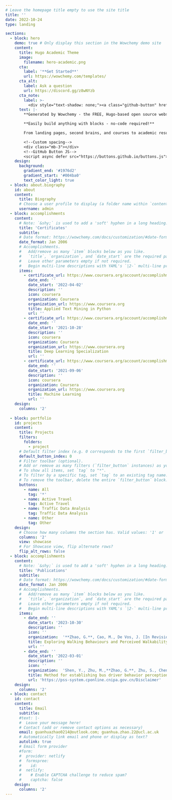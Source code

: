 ```yaml
---
# Leave the homepage title empty to use the site title
title: ''
date: 2022-10-24
type: landing

sections:
  - block: hero
    demo: true # Only display this section in the Wowchemy demo site
    content:
      title: Hugo Academic Theme
      image:
        filename: hero-academic.png
      cta:
        label: '**Get Started**'
        url: https://wowchemy.com/templates/
      cta_alt:
        label: Ask a question
        url: https://discord.gg/z8wNYzb
      cta_note:
        label: >-
          <div style="text-shadow: none;"><a class="github-button" href="https://github.com/wowchemy/wowchemy-hugo-themes" data-icon="octicon-star" data-size="large" data-show-count="true" aria-label="Star">Star Wowchemy Website Builder</a></div><div style="text-shadow: none;"><a class="github-button" href="https://github.com/wowchemy/starter-hugo-academic" data-icon="octicon-star" data-size="large" data-show-count="true" aria-label="Star">Star the Academic template</a></div>
      text: |-
        **Generated by Wowchemy - the FREE, Hugo-based open source website builder trusted by 500,000+ sites.**

        **Easily build anything with blocks - no-code required!**

        From landing pages, second brains, and courses to academic resumés, conferences, and tech blogs.

        <!--Custom spacing-->
        <div class="mb-3"></div>
        <!--GitHub Button JS-->
        <script async defer src="https://buttons.github.io/buttons.js"></script>
    design:
      background:
        gradient_end: '#1976d2'
        gradient_start: '#004ba0'
        text_color_light: true
  - block: about.biography
    id: about
    content:
      title: Biography
      # Choose a user profile to display (a folder name within `content/authors/`)
      username: admin
  - block: accomplishments
    content:
      # Note: `&shy;` is used to add a 'soft' hyphen in a long heading.
      title: 'Certificates'
      subtitle:
      # Date format: https://wowchemy.com/docs/customization/#date-format
      date_format: Jan 2006
      # Accomplishments.
      #   Add/remove as many `item` blocks below as you like.
      #   `title`, `organization`, and `date_start` are the required parameters.
      #   Leave other parameters empty if not required.
      #   Begin multi-line descriptions with YAML's `|2-` multi-line prefix.
      items:
        - certificate_url: https://www.coursera.org/account/accomplishments/verify/Y67YE2Z7LWUC
          date_end: ''
          date_start: '2022-04-02'
          description: ''
          icon: coursera
          organization: Coursera
          organization_url: https://www.coursera.org
          title: Applied Text Mining in Python
          url: ''
        - certificate_url: https://www.coursera.org/account/accomplishments/specialization/2VWWS7BQ2MS2?utm_source=link&utm_medium=certificate&utm_content=cert_image&utm_campaign=sharing_cta&utm_product=s12n
          date_end: ''
          date_start: '2021-10-28'
          description: ''
          icon: coursera
          organization: Coursera
          organization_url: https://www.coursera.org
          title: Deep Learning Specialization
          url: ''  
        - certificate_url: https://www.coursera.org/account/accomplishments/verify/FXEZE7NE36K4?utm_source=link&utm_medium=certificate&utm_content=cert_image&utm_campaign=sharing_cta&utm_product=course
          date_end: ''
          date_start: '2021-09-06'
          description: ''
          icon: coursera
          organization: Coursera
          organization_url: https://www.coursera.org
          title: Machine Learning
          url: ''             
    design:
      columns: '2'
  
  - block: portfolio
    id: projects
    content:
      title: Projects
      filters:
        folders:
          - project
      # Default filter index (e.g. 0 corresponds to the first `filter_button` instance below).
      default_button_index: 0
      # Filter toolbar (optional).
      # Add or remove as many filters (`filter_button` instances) as you like.
      # To show all items, set `tag` to "*".
      # To filter by a specific tag, set `tag` to an existing tag name.
      # To remove the toolbar, delete the entire `filter_button` block.
      buttons:
        - name: All
          tag: '*'
        - name: Active Travel
          tag: Active Travel
        - name: Traffic Data Analysis
          tag: Traffic Data Analysis          
        - name: Other
          tag: Other
    design:
      # Choose how many columns the section has. Valid values: '1' or '2'.
      columns: '2'
      view: showcase
      # For Showcase view, flip alternate rows?
      flip_alt_rows: false
  - block: accomplishments
    content:
      # Note: `&shy;` is used to add a 'soft' hyphen in a long heading.
      title: 'Publications'
      subtitle:
      # Date format: https://wowchemy.com/docs/customization/#date-format
      date_format: Jan 2006
      # Accomplishments.
      #   Add/remove as many `item` blocks below as you like.
      #   `title`, `organization`, and `date_start` are the required parameters.
      #   Leave other parameters empty if not required.
      #   Begin multi-line descriptions with YAML's `|2-` multi-line prefix.
      items:
        - date_end: ''
          date_start: '2023-10-30'
          description: ''
          icon: ''
          organization:  '**Zhao, G.**, Cao, M., De Vos, J. [In Revision]'
          title: Exploring Walking Behaviours and Perceived Walkability of Older Adults in London.
          url: ''
        - date_end: ''
          date_start: '2022-03-01'
          description: ''
          icon: ''
          organization:  'Shen, Y., Zhu, M.,**Zhao, G.**, Zhu, S., Chen, K. *Chinese Invention Patent*, CN202111332685.6'
          title: Method for establishing bus driver behavior perception and safety detection system
          url: 'https://pss-system.cponline.cnipa.gov.cn/Disclaimer'       
    design:
      columns: '2'
  - block: contact
    id: contact
    content:
      title: Email
      subtitle:
      #text: |-
      #  Leave your message here!
      # Contact (add or remove contact options as necessary)
      email: guanhuazhao0214@outlook.com; guanhua.zhao.22@ucl.ac.uk 
      # Automatically link email and phone or display as text?
      autolink: true
      # Email form provider
      #form:
      #  provider: netlify
      #  formspree:
      #    id:
      #  netlify:
      #    # Enable CAPTCHA challenge to reduce spam?
      #    captcha: false
    design:
      columns: '2'
---
```

